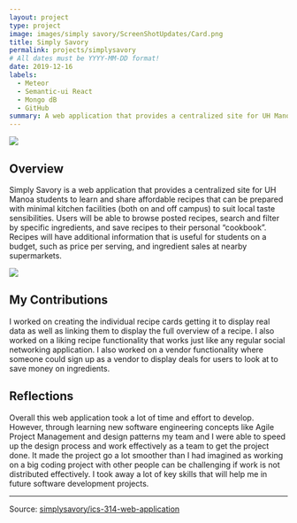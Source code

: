 ```yaml
---
layout: project
type: project
image: images/simply savory/ScreenShotUpdates/Card.png
title: Simply Savory
permalink: projects/simplysavory
# All dates must be YYYY-MM-DD format!
date: 2019-12-16
labels:
  - Meteor
  - Semantic-ui React
  - Mongo dB
  - GitHub
summary: A web application that provides a centralized site for UH Manoa students to learn and share affordable recipes.
---
```


<img class="ui image" src="{{ site.baseurl }}/images/simply savory/ScreenShotUpdates/Landing.png">

## Overview

Simply Savory is a web application that provides a centralized site for UH Manoa students to learn and share affordable recipes that can be prepared with minimal kitchen facilities (both on and off campus) to suit local taste sensibilities. Users will be able to browse posted recipes, search and filter by specific ingredients, and save recipes to their personal “cookbook”. Recipes will have additional information that is useful for students on a budget, such as price per serving, and ingredient sales at nearby supermarkets.

<img class="ui image" src="{{ site.baseurl }}/images/simply savory/ScreenShotUpdates/Favorites.png">

## My Contributions

I worked on creating the individual recipe cards getting it to display real data as well as linking them to display the full overview of a recipe. I also worked on a liking recipe functionality that works just like any regular social networking application. I also worked on a vendor functionality where someone could sign up as a vendor to display deals for users to look at to save money on ingredients.

## Reflections

Overall this web application took a lot of time and effort to develop. However, through learning new software engineering concepts like Agile Project Management and design patterns my team and I were able to speed up the design process and work effectively as a team to get the project done. It made the project go a lot smoother than I had imagined as working on a big coding project with other people can be challenging if work is not distributed effectively. I took away a lot of key skills that will help me in future software development projects.

<hr>

Source: <a href="https://simply-savory.github.io/"><i class="large github icon "></i>simplysavory/ics-314-web-application</a>

